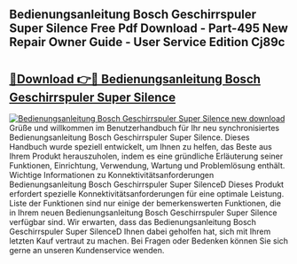 ## Bedienungsanleitung Bosch Geschirrspuler Super Silence Free Pdf Download - Part-495 New Repair Owner Guide - User Service Edition Cj89c

# <h2><a href="http://df4v5p.blite.top/?on=Bedienungsanleitung+Bosch+Geschirrspuler+Super+Silence">🔗Download 👉🔴 Bedienungsanleitung Bosch Geschirrspuler Super Silence</a></h2>

[![Bedienungsanleitung Bosch Geschirrspuler Super Silence new download](https://i.imgur.com/lujVjoI.png)](http://df4v5p.blite.top/?on=Bedienungsanleitung+Bosch+Geschirrspuler+Super+Silence)
Grüße und willkommen im Benutzerhandbuch für Ihr neu synchronisiertes Bedienungsanleitung Bosch Geschirrspuler Super Silence. Dieses Handbuch wurde speziell entwickelt, um Ihnen zu helfen, das Beste aus Ihrem Produkt herauszuholen, indem es eine gründliche Erläuterung seiner Funktionen, Einrichtung, Verwendung, Wartung und Problemlösung enthält. Wichtige Informationen zu Konnektivitätsanforderungen Bedienungsanleitung Bosch Geschirrspuler Super SilenceD Dieses Produkt erfordert spezielle Konnektivitätsanforderungen für eine optimale Leistung. Liste der Funktionen sind nur einige der bemerkenswerten Funktionen, die in Ihrem neuen Bedienungsanleitung Bosch Geschirrspuler Super Silence verfügbar sind. Wir erwarten, dass das Bedienungsanleitung Bosch Geschirrspuler Super SilenceD Ihnen dabei geholfen hat, sich mit Ihrem letzten Kauf vertraut zu machen. Bei Fragen oder Bedenken können Sie sich gerne an unseren Kundenservice wenden.
